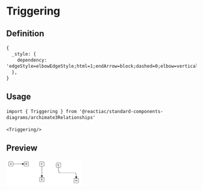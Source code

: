 # Triggering

## Definition

```
{
  _style: { 
    dependency: 'edgeStyle=elbowEdgeStyle;html=1;endArrow=block;dashed=0;elbow=vertical;endFill=1;',
  },
}
```

## Usage

```
import { Triggering } from '@reactiac/standard-components-diagrams/archimate3Relationships'

<Triggering/>
```

## Preview

<img src="./triggering.png" width="200"/>
